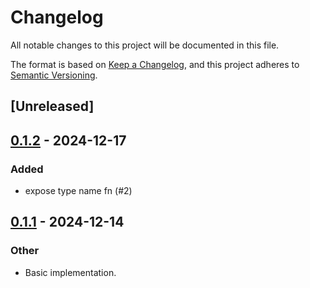 # Changelog

All notable changes to this project will be documented in this file.

The format is based on [Keep a Changelog](https://keepachangelog.com/en/1.0.0/),
and this project adheres to [Semantic Versioning](https://semver.org/spec/v2.0.0.html).

## [Unreleased]

## [0.1.2](https://github.com/esmevane/serde-request-envelope/compare/v0.1.1...v0.1.2) - 2024-12-17

### Added

- expose type name fn (#2)

## [0.1.1](https://github.com/esmevane/serde-request-envelope/compare/v0.1.0...v0.1.1) - 2024-12-14

### Other

- Basic implementation.
